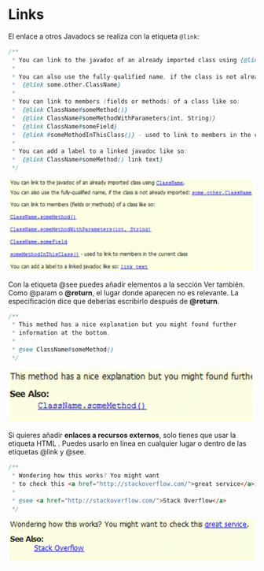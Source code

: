# Links
El enlace a otros Javadocs se realiza con la etiqueta `@link`:

```java
/**
 * You can link to the javadoc of an already imported class using {@link ClassName}.
 *
 * You can also use the fully-qualified name, if the class is not already imported:
 *  {@link some.other.ClassName}
 *
 * You can link to members (fields or methods) of a class like so:
 *  {@link ClassName#someMethod()}
 *  {@link ClassName#someMethodWithParameters(int, String)}
 *  {@link ClassName#someField}
 *  {@link #someMethodInThisClass()} - used to link to members in the current class
 *
 * You can add a label to a linked javadoc like so:
 *  {@link ClassName#someMethod() link text}
 */
```
![](img/img_links01.png)

Con la etiqueta @see puedes añadir elementos a la sección Ver también. Como @param o **@return**,
el lugar donde aparecen no es relevante. La especificación dice que deberías escribirlo después de **@return**.

```java
/**
 * This method has a nice explanation but you might found further
 * information at the bottom.
 *
 * @see ClassName#someMethod()
 */
```
![](img/img_links02.png)

Si quieres añadir **enlaces a recursos externos**,
solo tienes que usar la etiqueta HTML <a>. Puedes usarlo en línea en cualquier lugar o dentro de las
etiquetas @link y @see.

```java
/**
 * Wondering how this works? You might want
 * to check this <a href="http://stackoverflow.com/">great service</a>.
 *
 * @see <a href="http://stackoverflow.com/">Stack Overflow</a>
 */
```

![](img/img_links03.png)
